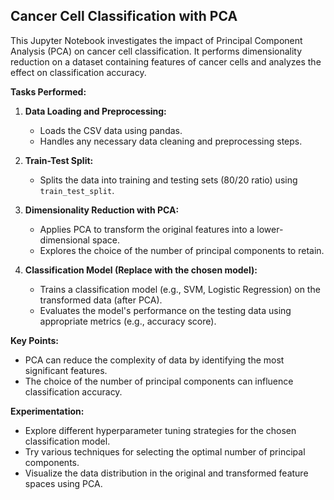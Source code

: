 ## Cancer Cell Classification with PCA

This Jupyter Notebook investigates the impact of Principal Component Analysis (PCA) on cancer cell classification. It performs dimensionality reduction on a dataset containing features of cancer cells and analyzes the effect on classification accuracy.

**Tasks Performed:**

1. **Data Loading and Preprocessing:**
   - Loads the CSV data using pandas.
   - Handles any necessary data cleaning and preprocessing steps.

2. **Train-Test Split:**
   - Splits the data into training and testing sets (80/20 ratio) using `train_test_split`.

3. **Dimensionality Reduction with PCA:**
   - Applies PCA to transform the original features into a lower-dimensional space.
   - Explores the choice of the number of principal components to retain.

4. **Classification Model (Replace with the chosen model):**
   - Trains a classification model (e.g., SVM, Logistic Regression) on the transformed data (after PCA).
   - Evaluates the model's performance on the testing data using appropriate metrics (e.g., accuracy score).

**Key Points:**

- PCA can reduce the complexity of data by identifying the most significant features.
- The choice of the number of principal components can influence classification accuracy.

**Experimentation:**

- Explore different hyperparameter tuning strategies for the chosen classification model.
- Try various techniques for selecting the optimal number of principal components.
- Visualize the data distribution in the original and transformed feature spaces using PCA.

